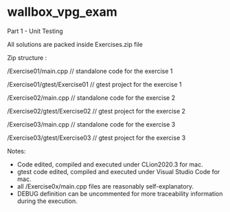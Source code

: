 # wallbox_vpg_exam
Part 1 - Unit Testing

All solutions are packed inside Exercises.zip file

Zip structure :

/Exercise01/main.cpp                 // standalone code for the exercise 1

/Exercise01/gtest/Exercise01         // gtest project for the exercise 1
           
/Exercise02/main.cpp                 // standalone code for the exercise 2

/Exercise02/gtest/Exercise02         // gtest project for the exercise 2

/Exercise03/main.cpp                 // standalone code for the exercise 3

/Exercise03/gtest/Exercise03         // gtest project for the exercise 3


Notes:

- Code edited, compiled and executed under CLion2020.3 for mac.
- gtest code edited, compiled and executed under Visual Studio Code for mac.
- all /Exercise0x/main.cpp files are reasonably self-explanatory.
- DEBUG definition can be uncommented for more traceability information during the execution.

